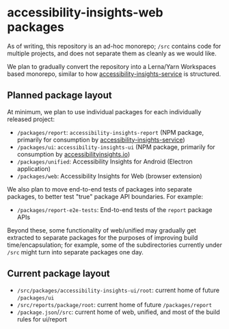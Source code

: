 <!--
Copyright (c) Microsoft Corporation. All rights reserved.
Licensed under the MIT License.
-->

# accessibility-insights-web packages

As of writing, this repository is an ad-hoc monorepo; `/src` contains code for multiple projects,
and does not separate them as cleanly as we would like.

We plan to gradually convert the repository into a Lerna/Yarn Workspaces based monorepo, similar to
how [accessibility-insights-service](https://github.com/microsoft/accessibility-insights-service) is
structured.

## Planned package layout

At minimum, we plan to use individual packages for each individually released project:

* `/packages/report`: `accessibility-insights-report` (NPM package, primarily for consumption by [accessibility-insights-service](https://github.com/microsoft/accessibility-insights-service))
* `/packages/ui`: `accessibility-insights-ui` (NPM package, primarily for consumption by [accessibilityinsights.io](https://accessibilityinsights.io))
* `/packages/unified`: Accessibility Insights for Android (Electron application)
* `/packages/web`: Accessibility Insights for Web (browser extension)

We also plan to move end-to-end tests of packages into separate packages, to better test "true"
package API boundaries. For example:

* `/packages/report-e2e-tests`: End-to-end tests of the `report` package APIs

Beyond these, some functionality of web/unified may gradually get extracted to separate packages
for the purposes of improving build time/encapsulation; for example, some of the subdirectories
currently under `/src` might turn into separate packages one day.

## Current package layout

* `/src/packages/accessibility-insights-ui/root`: current home of future `/packages/ui`
* `/src/reports/package/root`: current home of future `/packages/report`
* `/package.json`/`/src`: current home of web, unified, and most of the build rules for ui/report
